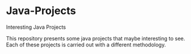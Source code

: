 # Java-Projects
Interesting Java Projects

This repository presents some java projects that maybe interesting to see.
Each of these projects is carried out with a different methodology.

